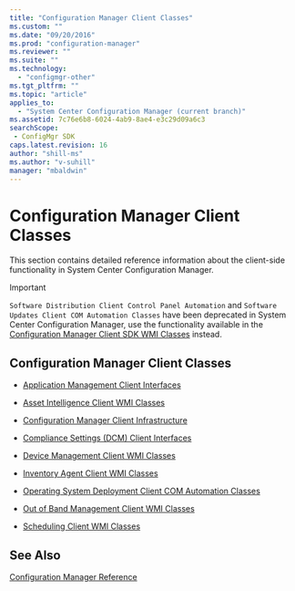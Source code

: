 ```yaml
---
title: "Configuration Manager Client Classes"
ms.custom: ""
ms.date: "09/20/2016"
ms.prod: "configuration-manager"
ms.reviewer: ""
ms.suite: ""
ms.technology:
  - "configmgr-other"
ms.tgt_pltfrm: ""
ms.topic: "article"
applies_to:
  - "System Center Configuration Manager (current branch)"
ms.assetid: 7c76e6b8-6024-4ab9-8ae4-e3c29d09a6c3searchScope: - ConfigMgr SDK
caps.latest.revision: 16
author: "shill-ms"
ms.author: "v-suhill"
manager: "mbaldwin"
---
```

# Configuration Manager Client Classes
This section contains detailed reference information about the client-side functionality in System Center Configuration Manager.  

> [!IMPORTANT]
>  `Software Distribution Client Control Panel Automation` and `Software Updates Client COM Automation Classes` have been deprecated in System Center Configuration Manager, use the functionality available in the [Configuration Manager Client SDK WMI Classes](../../../../../develop/reference/core/clients/sdk/client-sdk-wmi-classes.md) instead.  

## Configuration Manager Client Classes  

-   [Application Management Client Interfaces](../../../../../develop/reference/core/clients/client-classes/application-management-client-interfaces.md)  

-   [Asset Intelligence Client WMI Classes](../../../../../develop/reference/core/clients/client-classes/asset-intelligence-client-wmi-classes.md)  

-   [Configuration Manager Client Infrastructure](../../../../../develop/reference/core/clients/client-classes/client-infrastructure.md)  

-   [Compliance Settings (DCM) Client Interfaces](../../../../../develop/reference/core/clients/client-classes/compliance-settings--dcm--client-interfaces.md)  

-   [Device Management Client WMI Classes](../../../../../develop/reference/core/clients/client-classes/device-management-client-wmi-classes.md)  

-   [Inventory Agent Client WMI Classes](../../../../../develop/reference/core/clients/client-classes/inventory-agent-client-wmi-classes.md)  

-   [Operating System Deployment Client COM Automation Classes](../../../../../develop/reference/core/clients/client-classes/operating-system-deployment-client-com-automation-classes.md)  

-   [Out of Band Management Client WMI Classes](../../../../../develop/reference/core/clients/client-classes/out-of-band-management-client-wmi-classes.md)  

-   [Scheduling Client WMI Classes](../../../../../develop/reference/core/clients/client-classes/scheduling-client-wmi-classes.md)  

## See Also  
 [Configuration Manager Reference](../../../../../develop/reference/configuration-manager-reference.md)
